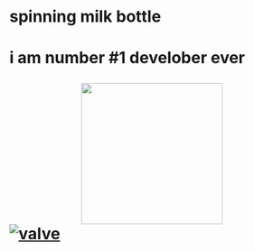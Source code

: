 <h1>spinning milk bottle<h1>
  <p>i am number #1 develober ever</p>
<div id="header" align="center">
  <img src="https://media.giphy.com/media/uio9233HD2tB7fsNb3/giphy.gif" width="250"/>
</div>
<a href='https://github.com/shivamkapasia0' target="_blank"><img alt='valve' src='https://img.shields.io/badge/balls-100000?style=for-the-badge&logo=valve&logoColor=white&labelColor=black&color=black'/></a>
